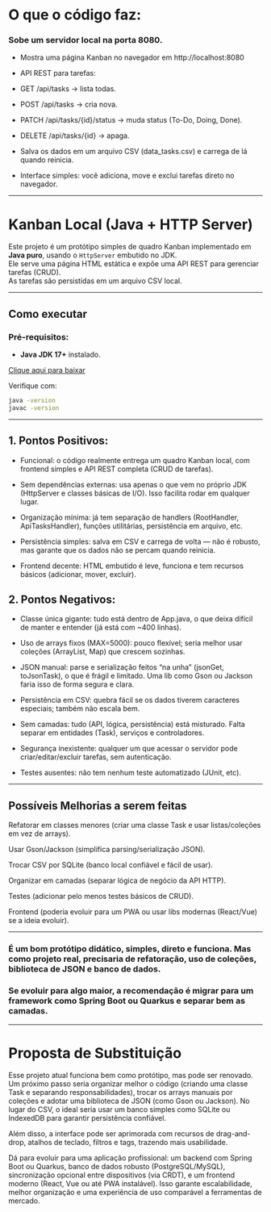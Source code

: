 # O que o código faz:

### Sobe um servidor local na porta 8080.

- Mostra uma página Kanban no navegador em http://localhost:8080

- API REST para tarefas:

- GET /api/tasks → lista todas.

- POST /api/tasks → cria nova.

- PATCH /api/tasks/{id}/status → muda status (To-Do, Doing, Done).

- DELETE /api/tasks/{id} → apaga.

- Salva os dados em um arquivo CSV (data_tasks.csv) e carrega de lá quando reinicia.

- Interface simples: você adiciona, move e exclui tarefas direto no navegador.

---
# Kanban Local (Java + HTTP Server)

Este projeto é um protótipo simples de quadro Kanban implementado em **Java puro**, usando o `HttpServer` embutido no JDK.  
Ele serve uma página HTML estática e expõe uma API REST para gerenciar tarefas (CRUD).  
As tarefas são persistidas em um arquivo CSV local.

---

## Como executar

### Pré-requisitos:
- **Java JDK 17+** instalado.
  
[Clique aqui para baixar](https://www.oracle.com/java/technologies/javase/jdk17-archive-downloads.html)

Verifique com:
```bash
java -version
javac -version
```

---


## 1. Pontos Positivos:

- Funcional: o código realmente entrega um quadro Kanban local, com frontend simples e API REST completa (CRUD de tarefas).

- Sem dependências externas: usa apenas o que vem no próprio JDK (HttpServer e classes básicas de I/O). Isso facilita rodar em qualquer lugar.

- Organização mínima: já tem separação de handlers (RootHandler, ApiTasksHandler), funções utilitárias, persistência em arquivo, etc.

- Persistência simples: salva em CSV e carrega de volta — não é robusto, mas garante que os dados não se percam quando reinicia.

- Frontend decente: HTML embutido é leve, funciona e tem recursos básicos (adicionar, mover, excluir).



## 2. Pontos Negativos:

- Classe única gigante: tudo está dentro de App.java, o que deixa difícil de manter e entender (já está com ~400 linhas).

- Uso de arrays fixos (MAX=5000): pouco flexível; seria melhor usar coleções (ArrayList, Map) que crescem sozinhas.

- JSON manual: parse e serialização feitos “na unha” (jsonGet, toJsonTask), o que é frágil e limitado. Uma lib como Gson ou Jackson faria isso de forma segura e clara.

- Persistência em CSV: quebra fácil se os dados tiverem caracteres especiais; também não escala bem.

- Sem camadas: tudo (API, lógica, persistência) está misturado. Falta separar em entidades (Task), serviços e controladores.

- Segurança inexistente: qualquer um que acessar o servidor pode criar/editar/excluir tarefas, sem autenticação.

- Testes ausentes: não tem nenhum teste automatizado (JUnit, etc).

---

## Possíveis Melhorias a serem feitas

Refatorar em classes menores (criar uma classe Task e usar listas/coleções em vez de arrays).

Usar Gson/Jackson (simplifica parsing/serialização JSON).

Trocar CSV por SQLite (banco local confiável e fácil de usar).

Organizar em camadas (separar lógica de negócio da API HTTP).

Testes (adicionar pelo menos testes básicos de CRUD).

Frontend (poderia evoluir para um PWA ou usar libs modernas (React/Vue) se a ideia evoluir).

---

### É um bom protótipo didático, simples, direto e funciona. Mas como projeto real, precisaria de refatoração, uso de coleções, biblioteca de JSON e banco de dados. 
### Se evoluir para algo maior, a recomendação é migrar para um framework como Spring Boot ou Quarkus e separar bem as camadas.

---

# Proposta de Substituição
Esse projeto atual funciona bem como protótipo, mas pode ser renovado. Um próximo passo seria organizar melhor o código (criando uma classe Task e separando responsabilidades), trocar os arrays manuais por coleções e adotar uma biblioteca de JSON (como Gson ou Jackson). No lugar do CSV, o ideal seria usar um banco simples como SQLite ou IndexedDB para garantir persistência confiável.

Além disso, a interface pode ser aprimorada com recursos de drag-and-drop, atalhos de teclado, filtros e tags, trazendo mais usabilidade.

Dá para evoluir para uma aplicação profissional: um backend com Spring Boot ou Quarkus, banco de dados robusto (PostgreSQL/MySQL), sincronização opcional entre dispositivos (via CRDT), e um frontend moderno (React, Vue ou até PWA instalável). Isso garante escalabilidade, melhor organização e uma experiência de uso comparável a ferramentas de mercado.
